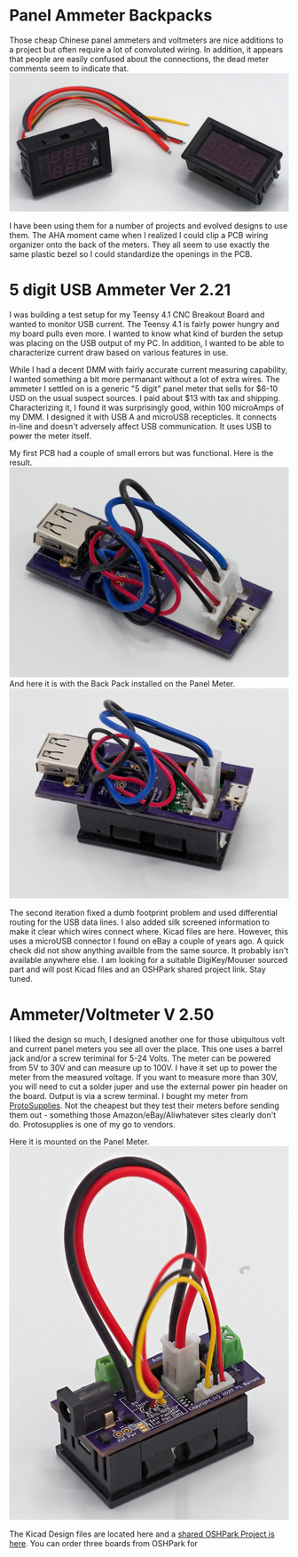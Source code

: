 # Panel Ammeter Backpacks

Those cheap Chinese panel ammeters and voltmeters are nice additions to a project but often require a lot of convoluted wiring. In addition, it appears that people are easily confused about the connections, the dead meter comments seem to indicate that.
 ![Two panel meters](https://github.com/phil-barrett/panel_ammeter_backpack/blob/main/RC139403_DxO_2048.jpg)


I have been using them for a number of projects and evolved designs to use them. The AHA moment came when I realized I could clip a PCB wiring organizer onto the back of the meters.  They all seem to use exactly the same plastic bezel so I could standardize the openings in the PCB.

# 5 digit USB Ammeter Ver 2.21

I was building a test setup for my Teensy 4.1 CNC Breakout Board and wanted to monitor USB current. The Teensy 4.1 is fairly power hungry and my board pulls even more.  I wanted to know what kind of burden the setup was placing on the USB output of my PC. In addition, I wanted to be able to characterize current draw based on various features in use.

While I had a decent DMM with fairly accurate current measuring capability, I wanted something a bit more permanant without a lot of extra wires.  The ammeter I settled on is a generic "5 digit" panel meter that sells for $6-10 USD on the usual suspect sources. I paid about $13 with tax and shipping. Characterizing it, I found it was surprisingly good, within 100 microAmps of my DMM. I designed it with USB A and microUSB recepticles. It connects in-line and doesn't adversely affect USB communication.  It uses USB to power the meter itself.

My first PCB had a couple of small errors but was functional. Here is the result.
 ![Alt Text](https://github.com/phil-barrett/panel_ammeter_backpack/blob/main/RC139405_DxO_2048.jpg)
 And here it is with the Back Pack installed on the Panel Meter.
![Mounted on the Panel Meter](https://github.com/phil-barrett/panel_ammeter_backpack/blob/main/RC139408_DxO_2048.jpg)

The second iteration fixed a dumb footprint problem and used differential routing for the USB data lines. I also added silk screened information to make it clear which wires connect where. Kicad files are here. However, this uses a microUSB connector I found on eBay a couple of years ago. A quick check did not show anything availble from the same source. It probably isn't available anywhere else.  I am looking for a suitable DigiKey/Mouser sourced part and will post Kicad files and an OSHPark shared project link.  Stay tuned.

# Ammeter/Voltmeter V 2.50

I liked the design so much, I designed another one for those ubiquitous volt and current panel meters you see all over the place. This one uses a barrel jack and/or a screw teriminal for 5-24 Volts. The meter can be powered from 5V to 30V and can measure up to 100V.  I have it set up to power the meter from the measured voltage.  If you want to measure more than 30V, you will need to cut a solder juper and use the external power pin header on the board. Output is via a screw terminal. I bought my meter from [ProtoSupplies](https://protosupplies.com/product/dual-display-0-100v-0-10a-panel-meter/). Not the cheapest but they test their meters before sending them out - something those Amazon/eBay/Aliwhatever sites clearly don't do. Protosupplies is one of my go to vendors.

Here it is mounted on the Panel Meter.
![Mounted on Panel Meter](https://github.com/phil-barrett/panel_ammeter_backpack/blob/main/RC139433_DxO_2048.jpg)

The Kicad Design files are located here and a [shared OSHPark Project is here](https://oshpark.com/shared_projects/dM8UnLfD).  You can order three boards from OSHPark for 

